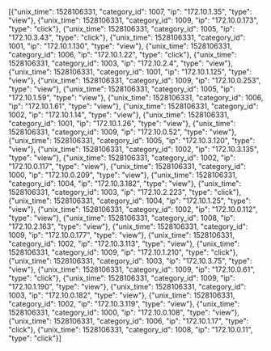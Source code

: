 [{"unix_time": 1528106331, "category_id": 1007, "ip": "172.10.1.35", "type": "view"},
{"unix_time": 1528106331, "category_id": 1009, "ip": "172.10.0.173", "type": "click"},
{"unix_time": 1528106331, "category_id": 1005, "ip": "172.10.3.43", "type": "click"},
{"unix_time": 1528106331, "category_id": 1001, "ip": "172.10.1.130", "type": "view"},
{"unix_time": 1528106331, "category_id": 1006, "ip": "172.10.1.22", "type": "click"},
{"unix_time": 1528106331, "category_id": 1003, "ip": "172.10.2.4", "type": "view"},
{"unix_time": 1528106331, "category_id": 1001, "ip": "172.10.1.125", "type": "view"},
{"unix_time": 1528106331, "category_id": 1009, "ip": "172.10.0.253", "type": "view"},
{"unix_time": 1528106331, "category_id": 1005, "ip": "172.10.1.59", "type": "view"},
{"unix_time": 1528106331, "category_id": 1006, "ip": "172.10.1.61", "type": "view"},
{"unix_time": 1528106331, "category_id": 1002, "ip": "172.10.1.14", "type": "view"},
{"unix_time": 1528106331, "category_id": 1001, "ip": "172.10.1.26", "type": "view"},
{"unix_time": 1528106331, "category_id": 1009, "ip": "172.10.0.52", "type": "view"},
{"unix_time": 1528106331, "category_id": 1005, "ip": "172.10.3.120", "type": "view"},
{"unix_time": 1528106331, "category_id": 1002, "ip": "172.10.3.135", "type": "view"},
{"unix_time": 1528106331, "category_id": 1002, "ip": "172.10.0.117", "type": "view"},
{"unix_time": 1528106331, "category_id": 1000, "ip": "172.10.0.209", "type": "view"},
{"unix_time": 1528106331, "category_id": 1004, "ip": "172.10.3.182", "type": "view"},
{"unix_time": 1528106331, "category_id": 1003, "ip": "172.10.2.223", "type": "click"},
{"unix_time": 1528106331, "category_id": 1004, "ip": "172.10.1.25", "type": "view"},
{"unix_time": 1528106331, "category_id": 1002, "ip": "172.10.0.112", "type": "view"},
{"unix_time": 1528106331, "category_id": 1008, "ip": "172.10.2.163", "type": "view"},
{"unix_time": 1528106331, "category_id": 1009, "ip": "172.10.0.177", "type": "view"},
{"unix_time": 1528106331, "category_id": 1002, "ip": "172.10.3.113", "type": "view"},
{"unix_time": 1528106331, "category_id": 1009, "ip": "172.10.1.210", "type": "click"},
{"unix_time": 1528106331, "category_id": 1003, "ip": "172.10.3.75", "type": "view"},
{"unix_time": 1528106331, "category_id": 1009, "ip": "172.10.0.61", "type": "click"},
{"unix_time": 1528106331, "category_id": 1009, "ip": "172.10.1.190", "type": "view"},
{"unix_time": 1528106331, "category_id": 1003, "ip": "172.10.0.182", "type": "view"},
{"unix_time": 1528106331, "category_id": 1002, "ip": "172.10.3.119", "type": "view"},
{"unix_time": 1528106331, "category_id": 1000, "ip": "172.10.0.108", "type": "view"},
{"unix_time": 1528106331, "category_id": 1006, "ip": "172.10.1.17", "type": "click"},
{"unix_time": 1528106331, "category_id": 1008, "ip": "172.10.0.11", "type": "click"}]